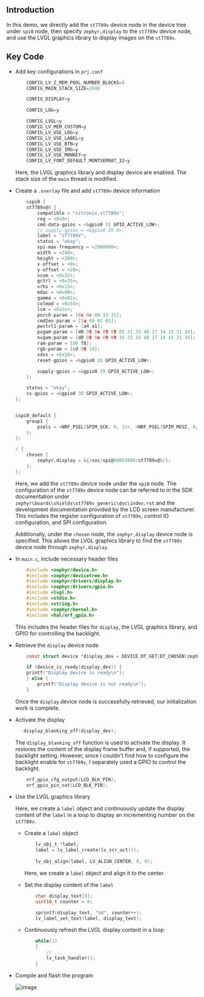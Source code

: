 ## Introduction
In this demo, we directly add the `st7789v` device node in the device tree under `spi0` node, then specify `zephyr,display` to the `st7789v` device node, and use the LVGL graphics library to display images on the `st7789v`.

## Key Code
* Add key configurations in `prj.conf`
    ```c
        CONFIG_LV_Z_MEM_POOL_NUMBER_BLOCKS=8
        CONFIG_MAIN_STACK_SIZE=2048

        CONFIG_DISPLAY=y

        CONFIG_LOG=y

        CONFIG_LVGL=y
        CONFIG_LV_MEM_CUSTOM=y
        CONFIG_LV_USE_LOG=y
        CONFIG_LV_USE_LABEL=y
        CONFIG_LV_USE_BTN=y
        CONFIG_LV_USE_IMG=y
        CONFIG_LV_USE_MONKEY=y
        CONFIG_LV_FONT_DEFAULT_MONTSERRAT_32=y
    ```
    Here, the LVGL graphics library and display device are enabled. The stack size of the `main` thread is modified.

* Create a `.overlay` file and add `st7789v` device information
    ```c
        &spi0 {
        st7789v@0 {
            compatible = "sitronix,st7789v";
            reg = <0x0>;
            cmd-data-gpios = <&gpio0 31 GPIO_ACTIVE_LOW>;
            // supply-gpios = <&gpio0 29 0>;
            label = "ST7789V";
            status = "okay";
            spi-max-frequency = <2000000>;
            width = <240>;
            height = <280>;
            x-offset = <0>;
            y-offset = <20>;
            vcom = <0x32>;
            gctrl = <0x35>;
            vrhs = <0x15>;
            mdac = <0x00>;
            gamma = <0x01>;
            colmod = <0x55>;
            lcm = <0x2c>;
            porch-param = [0c 0c 00 33 33];
            cmd2en-param = [5a 69 02 01];
            pwctrl1-param = [a4 a1];
            pvgam-param = [d0 08 0e 09 09 05 31 33 48 17 14 15 31 34];
            nvgam-param = [d0 08 0e 09 09 15 31 33 48 17 14 15 31 34];
            ram-param = [00 f8];
            rgb-param = [cd 08 14];
            vdvs = <0x20>;
            reset-gpios = <&gpio0 28 GPIO_ACTIVE_LOW>;

            supply-gpios = <&gpio0 29 GPIO_ACTIVE_LOW>;
        };

        status = "okay";
        cs-gpios = <&gpio0 30 GPIO_ACTIVE_LOW>;
    };


    &spi0_default {
        group1 {
            psels = <NRF_PSEL(SPIM_SCK, 0, 3)>, <NRF_PSEL(SPIM_MOSI, 0, 4)>;
        };
    };

    / {
        chosen {
            zephyr,display = &{/soc/spi@40003000/st7789v@0/};
        };
    };
    ```
    Here, we add the `st7789v` device node under the `spi0` node. The configuration of the `st7789v` device node can be referred to in the SDK documentation under `zephyr\boards\shields\st7789v_generic\doc\index.rst` and the development documentation provided by the LCD screen manufacturer. This includes the register configuration of `st7789v`, control IO configuration, and SPI configuration.

    Additionally, under the `chosen` node, the `zephyr,display` device node is specified. This allows the LVGL graphics library to find the `st7789v` device node through `zephyr,display`.

* In `main.c`, include necessary header files
    ```c
        #include <zephyr/device.h>
        #include <zephyr/devicetree.h>
        #include <zephyr/drivers/display.h>
        #include <zephyr/drivers/gpio.h>
        #include <lvgl.h>
        #include <stdio.h>
        #include <string.h>
        #include <zephyr/kernel.h>
        #include <hal/nrf_gpio.h>
    ```
    This includes the header files for `display`, the LVGL graphics library, and GPIO for controlling the backlight.

* Retrieve the `display` device node
    ```c
        const struct device *display_dev = DEVICE_DT_GET(DT_CHOSEN(zephyr_display));

        if (device_is_ready(display_dev)) {
		printf("Display device is ready\n");
        } else {
            printf("Display device is not ready\n");
        }
    ```
    Once the `display` device node is successfully retrieved, our initialization work is complete.

* Activate the display
    ```c
       display_blanking_off(display_dev);
    ```
    The `display_blanking_off` function is used to activate the display. It restores the content of the display frame buffer and, if supported, the backlight setting. However, since I couldn't find how to configure the backlight enable for `st7789v`, I separately used a GPIO to control the backlight.
    ```c
        nrf_gpio_cfg_output(LCD_BLK_PIN);
	    nrf_gpio_pin_set(LCD_BLK_PIN);
    ```

* Use the LVGL graphics library

    Here, we create a `label` object and continuously update the display content of the `label` in a loop to display an incrementing number on the `st7789v`.
    * Create a `label` object
        ```c
            lv_obj_t *label;
            label = lv_label_create(lv_scr_act());
            
            lv_obj_align(label, LV_ALIGN_CENTER, 0, 0);
        ```
        Here, we create a `label` object and align it to the center.

    * Set the display content of the `label`
        ```c
            char display_text[8];
            uint16_t counter = 0;

            sprintf(display_text, "%d", counter++);
            lv_label_set_text(label, display_text);
        ```

    * Continuously refresh the LVGL display content in a loop
        ```c
            while(1)
            {
                // ...
                lv_task_handler();
            }
        ```

* Compile and flash the program
            
    ![image](img/git.gif)
```